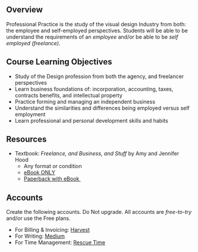 ## Overview
Professional Practice is the study of the visual design Industry from both: the employee and self-employed perspectives.  Students will be able to be understand the requirements of an _employee_ and/or be able to be _self employed (freelance)_.

## Course Learning Objectives
* Study of the Design profession from both the agency, and freelancer perspectives
* Learn business foundations of: incorporation, accounting, taxes, contracts benefits, and intellectual property
* Practice forming and managing an independent business
* Understand the similarities and differences being employed versus self employment
* Learn professional and personal development skills and habits

## Resources

* Textbook:  _Freelance, and Business, and Stuff_ by Amy and Jennifer Hood
	* Any format or condition
	* [eBook ONLY](https://hoodzpahdesign.com/product/fabas-freelance-business-book-e/#)
	* [Paperback with eBook ](https://hoodzpahdesign.com/product/fabas-freelance-business-book-print/#)

## Accounts
Create the following accounts. Do Not upgrade. All accounts are *free-to-try* and/or use the Free plans. 

* For Billing & Invoicing: [Harvest](harvestapp.com/)
* For Writing: [Medium](https://medium.com/)
* For Time Management: [Rescue Time](https://www.rescuetime.com)